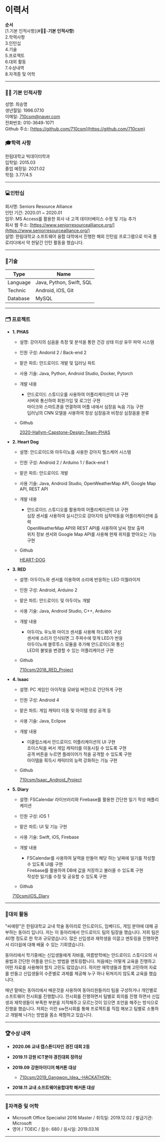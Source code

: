 # 이력서

**순서**   
[1.기본 인적사항](#🧑🏽-**기본 인적사항**)   
2.학력사항   
3.인턴십   
4.기술   
5.프로젝트   
6.대외 활동   
7.수상내역   
8.자격증 및 어학   

---

### 🧑🏽 **기본 인적사항**
성명: 최승명   
생년월일: 1996.07.10   
이메일: 710csm@naver.com      
전화번호: 010-3649-1071     
Github 주소: [https://github.com/710csm](https://github.com/710csm)

### 🎓학력 사항   
한림대학교 빅데이터학과   
입학일: 2015.03   
졸업 예정일: 2021.02    
학점: 3.77/4.5    

---

### 💻인턴십

회사명: Seniors Resource Alliance   
인턴 기간: 2020.01 ~ 2020.01     
업무: MS Access를 활용한 회사 내 고객 데이터베이스 수정 및 기능 추가    
회사 웹 주소: [https://www.seniorresourcealliance.org/](https://www.seniorresourcealliance.org/)    
설명: 한림대학교 소프트웨어 융합 대학에서 진행한 해외 인턴쉽 프로그램으로 미국 플로리다에서 약 한달간 인턴 활동을 했습니다.      

---

### 📌**기술**   
|Type|Name|
|------|---|
|Language|Java, Python, Swift, SQL|
|Technic|Android, iOS, Git|
|Database|MySQL|

---

### 🗂 프로젝트

- **1. PHAS**
    - 설명: 강아지의 심음을 측정 및 분석을 통한 건강 상태 이상 유무 파악 시스템    
    - 인원 구성: Andorid 2 / Back-end 2  
    - 맡은 파트: 안드로이드 개발 및 딥러닝 파트    
    - 사용 기술: Java, Python, Android Studio, Docker, Pytorch    

    - 개발 내용    
        - 안드로이드 스튜디오를 사용하여 어플리케이션의 UI 구현    
            서버와 통신하여 회원가입 및 로그인 구현      
            마이크와 스마트폰을 연결하여 어플 내에서 심장음 녹음 기능 구현    
            딥러닝의 CNN 모델을 사용하여 정상 심장음과 비정상 심장음을 분류     

    - Github

        [2020-Hallym-Capstone-Design-Team-PHAS](https://github.com/2020-Hallym-Capstone-Design-Team-PHAS)

- **2. Heart Dog**
    - 설명: 안드로이드와 아두이노를 사용한 강아지 헬스케어 시스템
    - 인원 구성: Android 2 / Arduino 1 / Back-end 1
    - 맡은 파트: 안드로이드 개발
    - 사용 기술: Java, Android Studio, OpenWeatherMap API, Google Map API, REST API

    - 개발 내용   
        - 안드로이드 스튜디오를 활용하여 어플리케이션의 UI 구현   
          심장 센서를 사용하여 실시간으로 강아지의 심작박동을 어플리케이션에 출력   
          OpenWeatherMap API와 REST API를 사용하여 날씨 정보 출력   
          위치 정보 센서와 Google Map API를 사용해 현재 위치를 받아오는 기능 구현   

    - Github

        [HEART-DOG](https://github.com/HEART-DOG)

- **3. RED**
    - 설명: 아두이노와 센서를 이용하여 소리에 반응하는 LED 이퀄라이저
    - 인원 구성: Android, Arduino 2
    - 맡은 파트: 안드로이드 및 아두이노 개발
    - 사용 기술: Java, Android Studio, C++, Arduino

    - 개발 내용   
        - 아두이노 우노와 마이크 센서를 사용해 하드웨어 구성   
          센서에 소리가 인식되면 그 주파수에 맞게 LED가 반응   
          아두이노에 블루투스 모듈을 추가해 안드로이드와 통신   
          LED의 불빛을 변경할 수 있는 어플리케이션 구현   

    - Github

        [710csm/2018_RED_Project](https://github.com/710csm/2018_RED_Project)

- **4. Isaac**
    - 설명: PC 게임인 아이작을 모바일 버전으로 간단하게 구현
    - 인원 구성: Android 4
    - 맡은 파트: 게임 캐릭터 이동 및 아이템 생성 공격 등
    - 사용 기술: Java, Eclipse

    - 개발 내용   
        - 이클립스에서 안드로이드 어플리케이션의 UI 구현   
          조이스틱을 써서 게임 캐릭터를 이동시킬 수 있도록 구현   
          공격 버튼을 누르면 플레이어가 적을 공격할 수 있도록 구현   
          아이템을 흭득시 캐릭터의 능력 강화하는 기능 구현   

    - Github

        [710csm/Isaac_Android_Project](https://github.com/710csm/Isaac_Android_Project)

- **5. Diary**
    - 설명: FSCalendar 라이브러리와 Firebase를 활용한 간단한 일기 작성 애플리케이션
    - 인원 구성: iOS 1
    - 맡은 파트: UI 및 기능 구현
    - 사용 기술: Swift, iOS, Firebase

    - 개발 내용   
        - FSCalendar를 사용하여 달력을 만들어 해당 하는 날짜에 일기를 작성할 수 있도록 UI를 구현   
          Firebase를 활용하여 DB에 값을 저장하고 불러올 수 있도록 구현   
          작성한 일기를 수정 및 공유할 수 있도록 구현   

    - Github

    [710csm/iOS_Diary](https://github.com/710csm/iOS_Diary)

---

### 🤝**대외 활동**   
   
"씨애랑"은 한림대학교 교내 학술 동아리로 안드로이드, 임베디드, 게임 분야에 대해 공부하는 동아리 입니다. 저는 이 동아리에서 안드로이드 팀의 팀장을 했습니다. 저희 팀은 40명 정도로 한 학과 규모였습니다. 많은 신입생과 재학생을 이끌고 멘토링을 진행하면서 리더쉽에 대해 배울 수 있는 기회였습니다.

동아리에서 학기중에는 신입생들에게 자바를,  여름방학에는 안드로이드 스튜디오의 사용법과 간단한 어플을 만드는 방법을 멘토링합니다. 처음에는 어떻게 교육을 진행하고 어떤 자료를 사용해야 할지 고민도 많았습니다. 하지만 재학생들과 함께 고민하여 자료를 만들고 신입생들의 수준별로 과제를 제공해 누구 하나 뒤쳐지지 않도록 교육을 했습니다.  

매년 말에는 동아리에서 배운것을 사용하여 동아리원들끼리 팀을 구성하거나 개인별로 소프트웨어 전시회를 진행합니다. 전시회를 진행하면서 팀별로 회의를 진행 하면서 신입생과 재학생들이 부족한  부분을 지적해주고 모르는것이 있으면 조언을 해주는 방식으로 진행을 했습니다. 저희는 이런 sw전시회를 통해 프로젝트를 직접 해보고 팀별로 소통하고 개발해 나가는 방법을 몸소 체험하고 있습니다.

---

### **🏆수상 내역**

- **2020.06  교내 캡스톤디자인 경진 대회 2등**
- **2019.11 강원 ICT분야 경진대회 장려상**
- **2019.09** **강원아이디어 해커톤 대상**

    - [710csm/2019_Gangwon_Idea_-HACKATHON-](https://github.com/710csm/2019_Gangwon_Idea_-HACKATHON-)

- **2018.11 교내 소프트웨어융합대학 해커톤 대상**

---

### 📃**자격증 및 어학**

- Microsoft Office Specialist 2016 Master / 취득일: 2019.12.02 / 발급기관: Microsoft
- 영어 / TOEIC / 점수: 680 / 응시일: 2019.03.16

---
